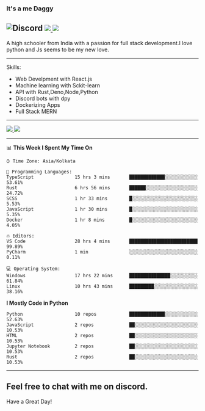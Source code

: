 
### It's a me Daggy

![Discord](https://img.shields.io/discord/491175207122370581?color=black&label=Discord&logo=discord) ![](https://img.shields.io/endpoint?url=https://dev.discordprofiles.me/api/badge/vscode/491174779278065689)<a href="https://github.com/Daggy1234">
  <img src="https://komarev.com/ghpvc/?username=Daggy1234&style=flat-square" />
</a>
 ----

A high schooler from India with a passion for full stack development.I love python and Js seems to be my new love. 

-----

Skills:

- Web Develpment with React.js
- Machine learning with Sckit-learn
- API with Rust,Deno,Node,Python
- Discord bots with dpy
- Dockerizing Apps
- Full Stack MERN

-----
<a href="https://github.com/Daggy1234">
  <img src="https://github-readme-stats.vercel.app/api?username=Daggy1234&show_icons=true&hide_border=true" />
</a><a href="https://github.com/Daggy1234">
  <img src="https://github-readme-stats.vercel.app/api/top-langs/?username=Daggy1234&layout=compact" />
</a>

---

<!--START_SECTION:waka-->
📊 **This Week I Spent My Time On** 

```text
⌚︎ Time Zone: Asia/Kolkata

💬 Programming Languages: 
TypeScript               15 hrs 3 mins       █████████████░░░░░░░░░░░░   53.61% 
Rust                     6 hrs 56 mins       ██████░░░░░░░░░░░░░░░░░░░   24.72% 
SCSS                     1 hr 33 mins        █░░░░░░░░░░░░░░░░░░░░░░░░   5.53% 
JavaScript               1 hr 30 mins        █░░░░░░░░░░░░░░░░░░░░░░░░   5.35% 
Docker                   1 hr 8 mins         █░░░░░░░░░░░░░░░░░░░░░░░░   4.05%

🔥 Editors: 
VS Code                  28 hrs 4 mins       █████████████████████████   99.89% 
PyCharm                  1 min               ░░░░░░░░░░░░░░░░░░░░░░░░░   0.11%

💻 Operating System: 
Windows                  17 hrs 22 mins      ███████████████░░░░░░░░░░   61.84% 
Linux                    10 hrs 43 mins      █████████░░░░░░░░░░░░░░░░   38.16%

```

**I Mostly Code in Python** 

```text
Python                   10 repos            █████████████░░░░░░░░░░░░   52.63% 
JavaScript               2 repos             ██░░░░░░░░░░░░░░░░░░░░░░░   10.53% 
HTML                     2 repos             ██░░░░░░░░░░░░░░░░░░░░░░░   10.53% 
Jupyter Notebook         2 repos             ██░░░░░░░░░░░░░░░░░░░░░░░   10.53% 
Rust                     2 repos             ██░░░░░░░░░░░░░░░░░░░░░░░   10.53%

```



<!--END_SECTION:waka-->

---

Feel free to chat with me on discord.
-----
Have a Great Day!
